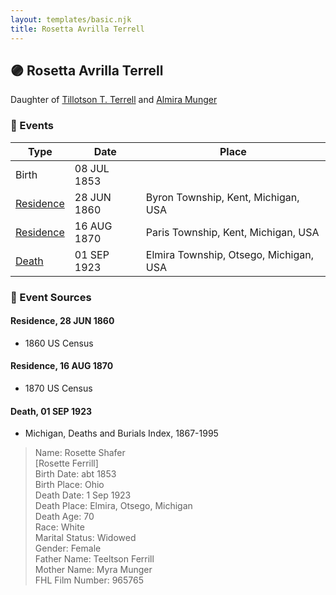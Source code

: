 ```yaml
---
layout: templates/basic.njk
title: Rosetta Avrilla Terrell
---
```

## 🟣 Rosetta Avrilla Terrell

Daughter of [Tillotson T. Terrell](/people/5/59687792) and [Almira Munger](/people/3/36419408)

### 📆 Events

Type | Date | Place
------ | ------ | ------
Birth | 08 JUL 1853 |
[Residence](#event-43be60d7-ca87-46df-afc3-83b23c82663b) | 28 JUN 1860 | Byron Township, Kent, Michigan, USA
[Residence](#event-2b481274-aca9-4a99-bef2-834b6acfe5a1) | 16 AUG 1870 | Paris Township, Kent, Michigan, USA
[Death](#event-72344df2-7b4a-4909-8138-ffafbd895bb2) | 01 SEP 1923 | Elmira Township, Otsego, Michigan, USA

### 📰 Event Sources

#### <a id="event-43be60d7-ca87-46df-afc3-83b23c82663b"></a> Residence, 28 JUN 1860
* 1860 US Census

#### <a id="event-2b481274-aca9-4a99-bef2-834b6acfe5a1"></a> Residence, 16 AUG 1870
* 1870 US Census

#### <a id="event-72344df2-7b4a-4909-8138-ffafbd895bb2"></a> Death, 01 SEP 1923
* Michigan, Deaths and Burials Index, 1867-1995
>   
  > Name: Rosette Shafer  
  > [Rosette Ferrill]  
  > Birth Date: abt 1853  
  > Birth Place: Ohio  
  > Death Date: 1 Sep 1923  
  > Death Place: Elmira, Otsego, Michigan  
  > Death Age: 70  
  > Race: White  
  > Marital Status: Widowed  
  > Gender: Female  
  > Father Name: Teeltson Ferrill  
  > Mother Name: Myra Munger  
  > FHL Film Number: 965765
